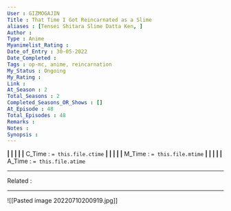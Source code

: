 ```yaml
---
User : GIZMOGAJIN
Title : That Time I Got Reincarnated as a Slime
aliases : [Tensei Shitara Slime Datta Ken, ]
Author : 
Type : Anime
Myanimelist_Rating : 
Date_of_Entry : 30-05-2022 
Date_Completed : 
Tags : op-mc, anime, reincarnation
My_Status : Ongoing
My_Rating : 
Link : 
At_Season : 2
Total_Seasons : 2
Completed_Seasons_OR_Shows : []
At_Episode : 48
Total_Episodes : 48
Remarks : 
Notes : 
Synopsis : 
---
```


**|  |  |  |  |** C_Time : `= this.file.ctime` **|  |  |  |  |** M_Time : `= this.file.mtime` **|  |  |  |  |** A_Time : `= this.file.atime` 

---
Related : 

---
![[Pasted image 20220710200919.jpg]]